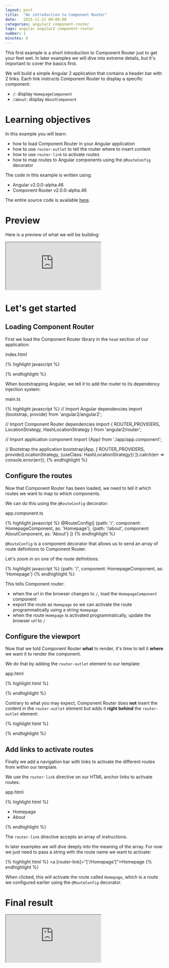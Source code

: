 ```yaml
---
layout: post
title:  "An introduction to Component Router"
date:   2015-11-21 00:00:00
categories: angular2 component-router
tags: angular angular2 component-router
number: 1
minutes: 8
---
```


This first example is a short introduction to Component Router just to get your feet wet. In later examples we will dive into extreme details, but it's important to cover the basics first.

We will build a simple Angular 2 application that contains a header bar with 2 links. Each link instructs Component Router to display a specific component:

- `/`: display `HomepageComponent`
- `/about`: display `AboutComponent`

# Learning objectives

In this example you will learn:

- how to load Component Router in your Angular application
- how to use `router-outlet` to tell the router where to insert content
- how to use `router-link` to activate routes
- how to map routes to Angular components using the `@RouteConfig` decorator

The code in this example is written using:

- Angular v2.0.0-alpha.46
- Component Router v2.0.0-alpha.46

The entire source code is available [here](http://plnkr.co/edit/f2SM6AVJTBjL77j81jEA?p=preview).

# Preview

Here is a preview of what we will be building:

<iframe class="rbe-iframe--plunk" src="http://embed.plnkr.co/f2SM6AVJTBjL77j81jEA/preview"></iframe>

# Let's get started

## Loading Component Router

First we load the Component Router library in the `head` section of our application:

<aside class="rbe-aside-filename">index.html</aside>

{% highlight javascript %}
<script src="https://code.angularjs.org/2.0.0-alpha.46/router.dev.js"></script>
{% endhighlight %}

When bootstrapping Angular, we tell it to add the router to its dependency injection system:

<aside class="rbe-aside-filename">main.ts</aside>

{% highlight javascript %}
// Import Angular dependencies
import {bootstrap, provide} from 'angular2/angular2';

// Import Component Router dependencies
import {
  ROUTER_PROVIDERS,
  LocationStrategy,
  HashLocationStrategy
} from 'angular2/router';

// Import application component
import {App} from './app/app.component';

// Bootstrap the application
bootstrap(App, [
  ROUTER_PROVIDERS,
  provide(LocationStrategy, {useClass: HashLocationStrategy})
]).catch(err => console.error(err));
{% endhighlight %}

## Configure the routes

Now that Component Router has been loaded, we need to tell it which routes we want to map to which components.

We can do this using the `@RouteConfig` decorator:

<aside class="rbe-aside-filename">app.component.ts</aside>

{% highlight javascript %}
@RouteConfig([
  {path: '/', component: HomepageComponent, as: 'Homepage'},
  {path: '/about', component: AboutComponent, as: 'About'}
])
{% endhighlight %}

`@RouteConfig` is a component decorator that allows us to send an array of route definitions to Component Router.

Let's zoom in on one of the route definitions:

{% highlight javascript %}
{path: '/', component: HomepageComponent, as: 'Homepage'}
{% endhighlight %}

This tells Component router:

- when the url in the browser changes to `/`, load the `HomepageComponent` component
- export the route as `Homepage` so we can activate the route programmatically using a string `Homepage`
- when the route `Homepage` is activated programmatically, update the browser url to `/`

## Configure the viewport

Now that we told Component Router **what** to render, it's time to tell it **where** we want it to render the component.

We do that by adding the `router-outlet` element to our template:

<aside class="rbe-aside-filename">app.html</aside>

{% highlight html %}
<main>
  <router-outlet></router-outlet>
</main>
{% endhighlight %}

Contrary to what you may expect, Component Router does **not** insert the content in the `router-outlet` element but adds it **right behind** the `router-outlet` element:

{% highlight html %}
<main>
  <router-outlet></router-outlet>
  <!-- The router will put the content here, right after the outlet -->
</main>
{% endhighlight %}

## Add links to activate routes

Finally we add a navigation bar with links to activate the different routes from within our template.

We use the `router-link` directive on our HTML anchor links to activate routes:

<aside class="rbe-aside-filename">app.html</aside>

{% highlight html %}
<ul>
  <li>
    <a [router-link]="['/Homepage']">Homepage</a>
  </li>
  <li>
    <a [router-link]="['/About']">About</a>
  </li>
</ul>
{% endhighlight %}

The `router-link` directive accepts an array of instructions.

In later examples we will dive deeply into the meaning of the array. For now we just need to pass a string with the route name we want to activate:

{% highlight html %}
<a [router-link]="['/Homepage']">Homepage</a>
{% endhighlight %}

When clicked, this will activate the route called `Homepage`, which is a route we configured earlier using the `@RouteConfig` decorator.

# Final result

<iframe class="rbe-iframe--plunk" src="http://embed.plnkr.co/f2SM6AVJTBjL77j81jEA/preview"></iframe>
